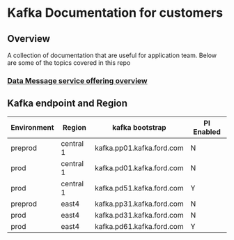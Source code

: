 
# Kafka Documentation for customers

## Overview

A collection of documentation that are useful for application team. Below are some of the topics covered in this repo

### [Data Message service offering overview](https://azureford.sharepoint.com/:b:/r/sites/CloudPlatform_Data_Service/Kafka/Kafka%20Docs/Service%20Documents/Kafka-PubSub%20Service%20v4-2022-Customer.pdf?csf=1&web=1)

## Kafka endpoint and Region

 | Environment | Region    | kafka bootstrap         | PI Enabled |
 | ----------- | --------- | -------------------------- | ---------- |
 | preprod     | central 1 | kafka.pp01.kafka.ford.com  | N          |
 | prod        | central 1 | kafka.pd01.kafka.ford.com        | N          |
 | prod        | central 1 | kafka.pd51.kafka.ford.com        | Y          |
 | preprod     | east4     | kafka.pp31.kafka.ford.com        | N          |
 | prod        | east4     | kafka.pd31.kafka.ford.com        | N          |
 | prod        | east4     | kafka.pd61.kafka.ford.com        | Y          |

